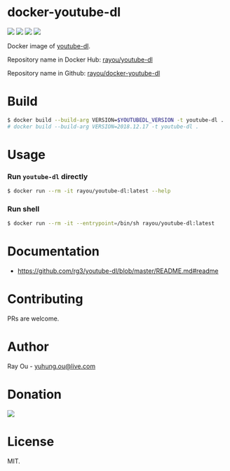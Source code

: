 [github]: https://github.com/rayou/docker-youtube-dl
[app-github]: https://github.com/rg3/youtube-dl
[dockerstore]: https://hub.docker.com/r/rayou/youtube-dl
[donation]: https://donorbox.org/rayou?amount=10

# docker-youtube-dl
[![](https://img.shields.io/docker/image-size/rayou/youtube-dl?sort=semver)][dockerstore] [![](https://img.shields.io/docker/v/rayou/youtube-dl?sort=semver)][dockerstore] [![](https://img.shields.io/docker/stars/rayou/youtube-dl.svg)][dockerstore] [![](https://img.shields.io/badge/Donate-Donorbox-green.svg)][donation]

Docker image of [youtube-dl][app-github].

Repository name in Docker Hub: [rayou/youtube-dl][dockerstore]

Repository name in Github: [rayou/docker-youtube-dl][github]

# Build
```bash
$ docker build --build-arg VERSION=$YOUTUBEDL_VERSION -t youtube-dl .
# docker build --build-arg VERSION=2018.12.17 -t youtube-dl .
```

# Usage

### Run `youtube-dl` directly
```bash
$ docker run --rm -it rayou/youtube-dl:latest --help
```

### Run shell
```bash
$ docker run --rm -it --entrypoint=/bin/sh rayou/youtube-dl:latest
```

# Documentation
- https://github.com/rg3/youtube-dl/blob/master/README.md#readme

# Contributing

PRs are welcome.

# Author

Ray Ou - yuhung.ou@live.com

# Donation

[![](https://d1iczxrky3cnb2.cloudfront.net/button-small-green.png)][donation]

# License

MIT.